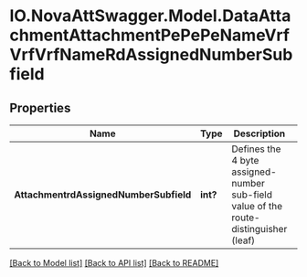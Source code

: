 # IO.NovaAttSwagger.Model.DataAttachmentAttachmentPePePeNameVrfVrfVrfNameRdAssignedNumberSubfield
## Properties

Name | Type | Description | Notes
------------ | ------------- | ------------- | -------------
**AttachmentrdAssignedNumberSubfield** | **int?** | Defines the 4 byte assigned-number sub-field value of the route-distinguisher (leaf) | [optional] 

[[Back to Model list]](../README.md#documentation-for-models) [[Back to API list]](../README.md#documentation-for-api-endpoints) [[Back to README]](../README.md)


